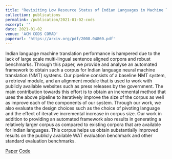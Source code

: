 ```yaml
---
title: "Revisiting Low Resource Status of Indian Languages in Machine Translation"
collection: publications
permalink: /publication/2021-01-02-cods
excerpt: ''
date: 2021-01-02
venue: 'ACM CODS COMAD'
paperurl: 'https://arxiv.org/pdf/2008.04860.pdf'
---
```

Indian language machine translation performance is hampered due to the lack of large scale multi-lingual sentence aligned corpora and robust benchmarks. Through this paper, we provide and analyse an automated framework to obtain such a corpus for Indian language neural machine translation (NMT) systems. Our pipeline consists of a baseline NMT system, a retrieval module, and an alignment module that is used to work with publicly available websites such as press releases by the government. The main contribution towards this effort is to obtain an incremental method that uses the above pipeline to iteratively improve the size of the corpus as well as improve each of the components of our system. Through our work, we also evaluate the design choices such as the choice of pivoting language and the effect of iterative incremental increase in corpus size. Our work in addition to providing an automated framework also results in generating a relatively larger corpus as compared to existing corpora that are available for Indian languages. This corpus helps us obtain substantially improved results on the publicly available WAT evaluation benchmark and other standard evaluation benchmarks.

[Paper](https://arxiv.org/pdf/2008.04860.pdf)
[Code](https://github.com/shashanksiripragada/pib-crawl)